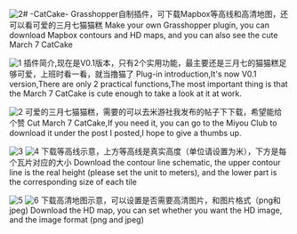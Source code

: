 ![2](https://github.com/user-attachments/assets/2fe16898-f8ed-4513-bb42-39e31c101492)# -CatCake-
Grasshopper自制插件，可下载Mapbox等高线和高清地图，还可以看可爱的三月七猫猫糕
Make your own Grasshopper plugin, you can download Mapbox contours and HD maps, and you can also see the cute March 7 CatCake

![1](https://github.com/user-attachments/assets/f6ab64fe-b126-4088-8ed2-73ff4d35b336)
插件简介,现在是V0.1版本，只有2个实用功能，最主要还是三月七的猫猫糕足够可爱，上班时看一看，就当撸猫了
Plug-in introduction,It's now V0.1 version,There are only 2 practical functions,The most important thing is that the March 7 CatCake is cute enough to take a look at it at work.

![2](https://github.com/user-attachments/assets/127dcc87-e651-41d1-8485-99becfc6a7a7)
可爱的三月七猫猫糕，需要的可以去米游社我发布的帖子下下载，希望能给个赞
Cut March 7 CatCake,If you need it, you can go to the Miyou Club to download it under the post I posted,I hope to give a thumbs up.

![3](https://github.com/user-attachments/assets/7888d556-8090-4a73-a7f2-0009ea6f9be6)
![4](https://github.com/user-attachments/assets/fd57dd1d-622e-4864-8a1d-a25e9149ae0a)
下载等高线示意，上方等高线是真实高度（单位请设置为米），下方是每个瓦片对应的大小
Download the contour line schematic, the upper contour line is the real height (please set the unit to meters), and the lower part is the corresponding size of each tile

![5](https://github.com/user-attachments/assets/bcb0bc11-2d89-406c-b3e2-419208104b8d)
![6](https://github.com/user-attachments/assets/c748a61d-93fb-489f-84a3-ae843eba00e0)
下载高清地图示意，可以设置是否需要高清图片，和图片格式（png和jpeg)
Download the HD map, you can set whether you want the HD image, and the image format (png and jpeg)
